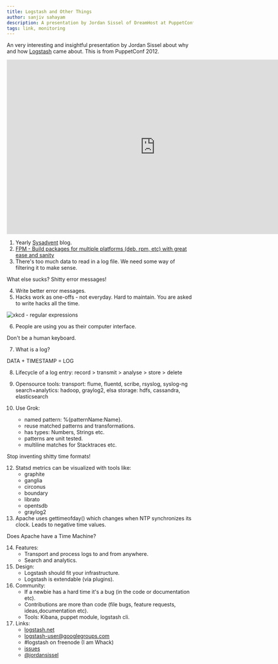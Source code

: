 ```yaml
---
title: Logstash and Other Things
author: sanjiv sahayam
description: A presentation by Jordan Sissel of DreamHost at PuppetConf 2012
tags: link, monitoring
---
```


An very interesting and insightful presentation by Jordan Sissel about why and how [Logstash](http://logstash.net) came about. This is from PuppetConf 2012.

<iframe width="800" height="470" src="https://www.youtube.com/embed/RuUFnog29M4" frameborder="0" allowfullscreen></iframe>


1. Yearly [Sysadvent](http://sysadvent.blogspot.com.au) blog.
2. [FPM - Build packages for multiple platforms (deb, rpm, etc) with great ease and sanity](https://github.com/jordansissel/fpm)
3. There's too much data to read in a log file. We need some way of filtering it to make sense.

<p class="quote">What else sucks? Shitty error messages!</p>

4. Write better error messages.
5. Hacks work as one-offs - not everyday. Hard to maintain. You are asked to write hacks all the time.

![xkcd - regular expressions](http://imgs.xkcd.com/comics/regular_expressions.png)

6. People are using you as their computer interface.

<p class="quote">Don't be a human keyboard.</p>

7. What is a log?

<p class="quote">DATA + TIMESTAMP = LOG</p>

8. Lifecycle of a log entry: record > transmit > analyse > store > delete
9. Opensource tools:
   transport: flume, fluentd, scribe, rsyslog, syslog-ng
   search+analytics: hadoop, graylog2, elsa
   storage: hdfs, cassandra, elasticsearch

10. Use Grok:
    - named pattern: %{patternName:Name}.
    - reuse matched patterns and transformations.
    - has types: Numbers, Strings etc.
    - patterns are unit tested.
    - multiline matches for Stacktraces etc.

<p class="quote">Stop inventing shitty time formats!</p>

12. Statsd metrics can be visualized with tools like:
    - graphite
    - ganglia
    - circonus
    - boundary
    - librato
    - opentsdb
    - graylog2
13. Apache uses gettimeofday() which changes when NTP synchronizes its clock. Leads to negative time values.

<p class="quote">Does Apache have a Time Machine?</p>

14. Features:
    - Transport and process logs to and from anywhere.
    - Search and analytics.
15. Design:
    - Logstash should fit your infrastructure.
    - Logstash is extendable (via plugins).
16. Community:
    - If a newbie has a hard time it's a bug (in the code or documentation etc).
    - Contributions are more than code (file bugs, feature requests, ideas,documentation etc).
    - Tools: Kibana, puppet module, logstash cli.
17. Links:
    - [logstash.net](http://logstash.net)
    - [logstash-user@googlegroups.com](https://groups.google.com/forum/#!forum/logstash-users)
    - &#35;logstash on freenode (I am Whack)
    - [issues](https://github.com/elasticsearch/logstash/issues)
    - [&commat;jordansissel](https://twitter.com/jordansissel)
